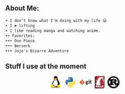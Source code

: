 ## About Me: 
```
+ I don't know what I'm doing with my life 😃
+ I ❤️ lifting
+ I like reading manga and watching anime.
++ Favorites:
+++ One Piece
+++ Berserk
+++ Jojo's Bizarre Adventure
```
## Stuff I use at the moment
<div id="tools" align="center">
    <img src="https://github.com/devicons/devicon/blob/master/icons/linux/linux-original.svg" title="Linux" alt="Linux" width="40" height="40"/>&nbsp;
    <img src="https://github.com/devicons/devicon/blob/master/icons/python/python-original.svg" title="Python" alt="Python" width="40" height="40"/>&nbsp;
    <img src="https://github.com/devicons/devicon/blob/master/icons/git/git-original-wordmark.svg" title="Git" alt="Git" width="40" height="40"/>
    <img src="https://github.com/devicons/devicon/blob/master/icons/rails/rails-original-wordmark.svg" title"Rails" alt="Rails" width="40" height="40"/>
    <img src="https://github.com/devicons/devicon/blob/master/icons/rust/rust-original.svg" title="Linux" alt="Linux" width="40" height="40"/>&nbsp;
</div>
